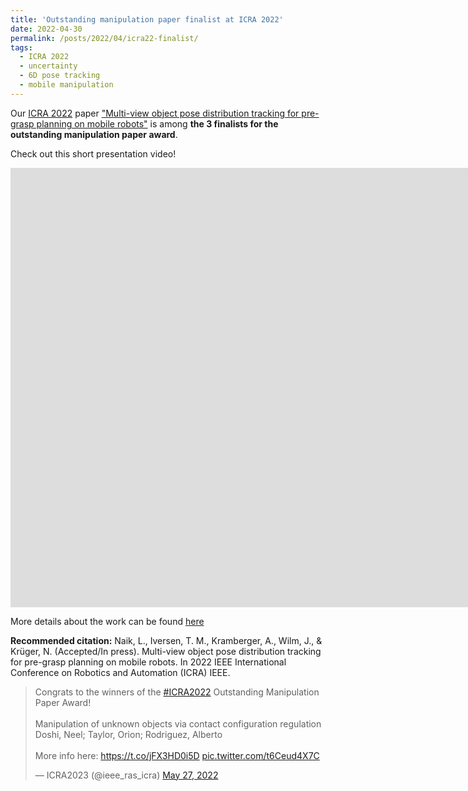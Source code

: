 ```yaml
---
title: 'Outstanding manipulation paper finalist at ICRA 2022'
date: 2022-04-30
permalink: /posts/2022/04/icra22-finalist/
tags:
  - ICRA 2022
  - uncertainty
  - 6D pose tracking
  - mobile manipulation
---
```


Our [ICRA 2022](https://icra2022.org/) paper ["Multi-view object pose distribution tracking for pre-grasp planning on mobile robots"](/publication/2022-03-01-icra2022) is among <b>the 3 finalists for the outstanding manipulation paper award</b>. 

Check out this short presentation video!

<iframe width="1658" height="703" src="https://www.youtube.com/embed/uRHkKGFxzLM" title="YouTube video player" frameborder="0" allow="accelerometer; autoplay; clipboard-write; encrypted-media; gyroscope; picture-in-picture" allowfullscreen></iframe>

More details about the work can be found [here](/research/2021-09-15-multi-view-object-pose-tracking/) 

<b>Recommended citation:</b>
Naik, L., Iversen, T. M., Kramberger, A., Wilm, J., & Krüger, N. (Accepted/In press). Multi-view object pose distribution tracking for pre-grasp planning on mobile robots. In 2022 IEEE International Conference on Robotics and Automation (ICRA) IEEE.

<blockquote class="twitter-tweet"><p lang="en" dir="ltr">Congrats to the winners of the <a href="https://twitter.com/hashtag/ICRA2022?src=hash&amp;ref_src=twsrc%5Etfw">#ICRA2022</a> Outstanding Manipulation Paper Award!<br><br>Manipulation of unknown objects via contact configuration regulation<br>Doshi, Neel; Taylor, Orion; Rodriguez, Alberto<br><br>More info here: <a href="https://t.co/jFX3HD0i5D">https://t.co/jFX3HD0i5D</a> <a href="https://t.co/t6Ceud4X7C">pic.twitter.com/t6Ceud4X7C</a></p>&mdash; ICRA2023 (@ieee_ras_icra) <a href="https://twitter.com/ieee_ras_icra/status/1530194642347638790?ref_src=twsrc%5Etfw">May 27, 2022</a></blockquote> <script async src="https://platform.twitter.com/widgets.js" charset="utf-8"></script>
